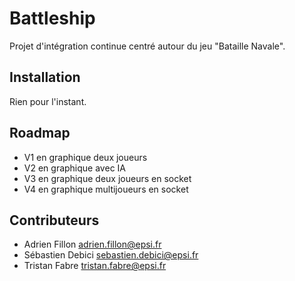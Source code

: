 Battleship
==========

Projet d'intégration continue centré autour du jeu "Bataille Navale".

## Installation

Rien pour l'instant.

## Roadmap

* V1 en graphique deux joueurs
* V2 en graphique avec IA
* V3 en graphique deux joueurs en socket
* V4 en graphique multijoueurs en socket

## Contributeurs

* Adrien Fillon <adrien.fillon@epsi.fr>
* Sébastien Debici <sebastien.debici@epsi.fr>
* Tristan Fabre <tristan.fabre@epsi.fr>


